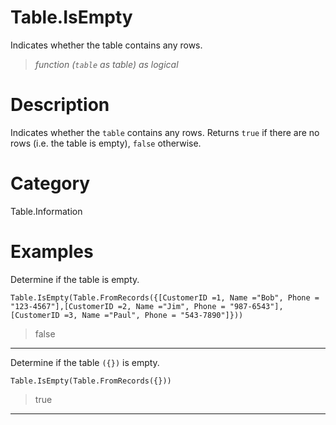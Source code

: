 ﻿# Table.IsEmpty
Indicates whether the table contains any rows.
> _function (<code>table</code> as table) as logical_
# Description 
Indicates whether the <code>table</code> contains any rows. Returns <code>true</code> if there are no rows (i.e. the table is empty), <code>false</code> otherwise.

# Category 
Table.Information
# Examples 
Determine if the table is empty.
```
Table.IsEmpty(Table.FromRecords({[CustomerID =1, Name ="Bob", Phone = "123-4567"],[CustomerID =2, Name ="Jim", Phone = "987-6543"],[CustomerID =3, Name ="Paul", Phone = "543-7890"]}))
```
> false
***
Determine if the table <code>({})</code> is empty.
```
Table.IsEmpty(Table.FromRecords({}))
```
> true
***
